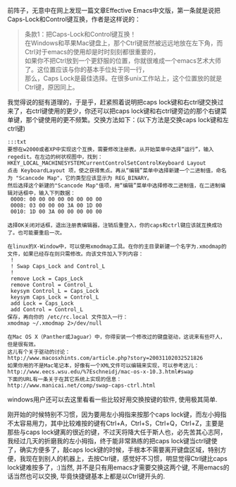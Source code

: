 <!--
.. title: 交换你的Caps-Lock和右Control键
.. slug: caps-lockcontrol
.. date: 2013-04-07T09:39:16+08:00
.. tags:
.. link:
.. description:
.. type: text
-->


前阵子，无意中在网上发现一篇文章Effective Emacs中文版，第一条就是说把Caps-Lock和Control键互换，作者是这样说的：

>条款1：把Caps-Lock和Control键互换！  
>在Windows和苹果Mac键盘上，那个Ctrl键居然被远远地放在左下角，而Ctrl对于emacs的使用却是时时刻刻都很重要的，  
>如果你不把Ctrl放到一个更舒服的位置，你就很难成一个emacs艺术大师了。这位置应该与你的基本手位处于同一行，  
>那么，Caps Lock是最佳选择。在很多unix工作站上，这个位置放的就是Ctrl键，原因同上。  


我觉得说的挺有道理的，于是乎，赶紧照着说明把caps lock键和右ctrl键交换过来了，右ctrl键使用的更少，你还可以把caps lock键和右ctrl键旁边的那个右键菜单键，那个键使用的更不频繁。交换方法如下：(以下方法是交换caps lock键和左ctrl键)



	:::txt
	要想在w2000或者XP中实现这个互换，需要修改注册表。从开始菜单中选择“运行”，输入regedit。在左边的树状视图中，找到：
	HKEY_LOCAL_MACHINESYSTEMCurrentControlSetControlKeyboard Layout
	点击 KeyboardLayout 项，使之获得焦点。再从“编辑”菜单中选择新建一个二进制值，命名为 "Scancode Map"，它的类型应该显示为 REG_BINARY。
	然后选择这个新建的"Scancode Map"值项，用“编辑”菜单中选择修改二进制值，在二进制编辑对话框中，输入下列数据：
	 0000: 00 00 00 00 00 00 00 00
	 0008: 03 00 00 00 3A 00 1D 00
	 0010: 1D 00 3A 00 00 00 00 00
	 
	选择OK关闭对话框，退出注册表编辑器，注销后重登入，你的caps和ctrl键应该就互换成功了。也可能要重启一次。
	 
	在linux的X-Window中，可以使用xmodmap工具。在你的主目录新建一个名字为.xmodmap的文件，如果已经存在则只需修改。向该文件加入下列内容：
	 !
	 ! Swap Caps_Lock and Control_L
	 !
	 remove Lock = Caps_Lock
	 remove Control = Control_L
	 keysym Control_L = Caps_Lock
	 keysym Caps_Lock = Control_L
	 add Lock = Caps_Lock
	 add Control = Control_L
	保存，再向你的 /etc/rc.local 文件加入一行：
	xmodmap ~/.xmodmap 2>/dev/null
	 
	在Mac OS X（Panther或Jaguar）中，你得安装一个修改过的键盘驱动，这说来有些吓人，但是很有效。
	这儿有个关于驱动的讨论：
	http://www.macosxhints.com/article.php?story=20031102032521826
	如果你用的不是Mac笔记本，好像有一个XML文件可以编辑来实现，可以参考这儿：
	http://www.eecs.wsu.edu/%7Eschneidj/mac-os-x-10.3.html#swap
	下面的URL有一条关于在其它系统上实现的信息：
	http://www.manicai.net/comp/swap-caps-ctrl.html


windows用户还可以去这里看看一些比较好用交换按键的软件, 使用极其简单.

刚开始的时候特别不习惯，因为要用左小拇指来按那个caps lock键，而左小拇指不太容易用力，其中比较难按的键有Ctrl+A，Ctrl+S，Ctrl+Q，Ctrl+Z，主要是那些与caps lock键离的很近的键，不过天将降大任于斯人也，必先苦其心志阿，我经过几天的折磨我的左小拇指，终于能非常熟练的把caps lock键当ctrl键使了，确实方便多了，敲caps lock键的时候，手根本不需要离开键盘区域，特别方便，我现在到别人的机器上，去按Ctrl键，感觉好不习惯，明显觉得Ctrl键比caps lock键难按多了，:)当然, 并不是只有用emacs才需要交换这两个键, 不用emacs的话当然也可以交换, 毕竟快捷键基本上都是以Ctrl键开头的.